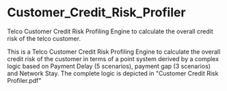 # Customer_Credit_Risk_Profiler

Telco Customer Credit Risk Profiling Engine to calculate the overall credit risk of the telco customer.

This is a Telco Customer Credit Risk Profiling Engine to calculate the overall credit risk of the customer in terms of a point system derived by a complex logic based on Payment Delay (5 scenarios), payment gap (3 scenarios) and Network Stay. The complete logic is depicted in "Customer Credit Risk Profiler.pdf"

